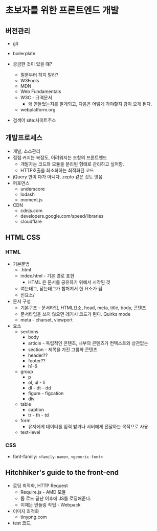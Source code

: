 # 초보자를 위한 프론트엔드 개발

## 버전관리
* git
* boilerplate
* 궁금한 것이 있을 떄?
    * 질문부터 하지 말라?
    * W3Fools
    * MDN
    * Web Fundamentals
    * W3C - 규격문서
        * 왜 만들었는지를 알게되고, 다음은 어떻게 가야할지 감이 오게 된다.
    * webplatform.org

* 검색어 site:사이트주소

## 개발프로세스
* 개발, 소스관리
* 점점 커지는 복잡도, 어려워지는 조합의 프론트엔드
    * 개발자는 코드와 모듈을 분리된 형태로 관리하고 싶어함.
    * HTTP호출을 최소화하는 최적화된 코드
* jQuery 만이 다가 아니다, zepto 같은 것도 잇음
* 퍼포먼스
    * underscore
    * lodash
    * moment.js
* CDN
    * cdnjs.com
    * developers.google.com/speed/libraries
    * cloudflare


## HTML CSS
### HTML
* 기본문법
    * .html
    * index.html - 기본 경로 표현
        * HTML 은 문서를 공유하기 위해서 시작된 것
    * 여는태그, 닫는태그가 합쳐져서 한 요소가 됨.
    * 빈요소/
* 문서 구성
    * 기본구조 - 문서타입, HTML요소, head, meta, title, body, 콘텐츠
    * 문서타입을 쓰지 않으면 레거시 코드가 된다. Quirks mode
    * meta - charset, viewport
* 요소
    * sections
        * body
        * article - 독립적인 콘텐츠, 내부의 콘텐츠가 컨텍스트와 상관없는
        * section - 제목을 가진 그룹화 콘텐츠
        * header??
        * footer??
        * h1-6
    * group
        * p
        * ol, ul - li
        * dl - dt - dd
        * figure - figcation
        * div
    * table
        * caption
        * tr - th - td
    * form
        * 유저에게 데이터를 입력 받거나 서버에게 전달하는 목적으로 사용
    * text-level


### CSS
* font-family: `<family-name>`, `<generic-font>`


## Hitchhiker's guide to the front-end

* 로딩 최적화, HTTP Request
    * Require.js - AMD 모듈
    * 돔 로드 끝난 이후에 JS를 로딩해준다.
    * 이제는 번들링 작업 - Webpack
* 이미지 최적화
    * tinypng.com
* test 코드, 
